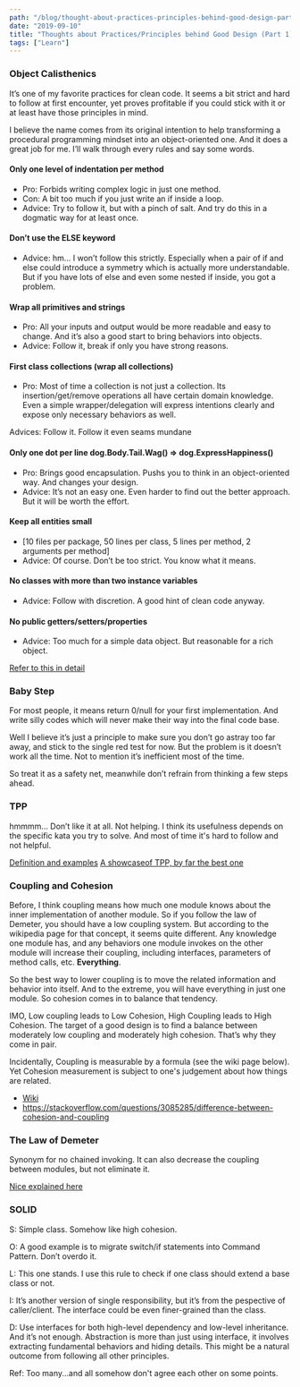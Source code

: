```yaml
---
path: "/blog/thought-about-practices-principles-behind-good-design-part-1"
date: "2019-09-10"
title: "Thoughts about Practices/Principles behind Good Design (Part 1)"
tags: ["Learn"]
---
```

### Object Calisthenics
It’s one of my favorite practices for clean code. It seems a bit strict and hard to follow at first encounter, yet proves profitable if you could stick with it or at least have those principles in mind.

I believe the name comes from its original intention to help transforming a procedural programming mindset into an object-oriented one. And it does a great job for me. I’ll walk through every rules and say some words.

#### Only one level of indentation per method
* Pro: Forbids writing complex logic in just one method.
* Con: A bit too much if you just write an if inside a loop.
* Advice: Try to follow it, but with a pinch of salt. And try do this in a dogmatic way for at least once.

#### Don’t use the ELSE keyword
* Advice: hm… I won’t follow this strictly. Especially when a pair of if and else could introduce a symmetry which is actually more understandable. But if you have lots of else and even some nested if inside, you got a problem.

#### Wrap all primitives and strings
* Pro: All your inputs and output would be more readable and easy to change. And it’s also a good start to bring behaviors into objects.
* Advice: Follow it, break if only you have strong reasons.

#### First class collections (wrap all collections)
* Pro: Most of time a collection is not just a collection. Its insertion/get/remove operations all have certain domain knowledge. Even a simple wrapper/delegation will express intentions clearly and expose only necessary behaviors as well.

Advices: Follow it. Follow it even seams mundane 

#### Only one dot per line dog.Body.Tail.Wag() => dog.ExpressHappiness()
* Pro: Brings good encapsulation. Pushs you to think in an object-oriented way. And changes your design.
* Advice: It’s not an easy one. Even harder to find out the better approach. But it will be worth the effort.

#### Keep all entities small
* [10 files per package, 50 lines per class, 5 lines per method, 2 arguments per method]
* Advice: Of course. Don’t be too strict. You know what it means.

#### No classes with more than two instance variables
* Advice: Follow with discretion. A good hint of clean code anyway.

#### No public getters/setters/properties
* Advice: Too much for a simple data object. But reasonable for a rich object.

[Refer to this in detail](https://javflores.github.io/object-calisthenics/)

### Baby Step
For most people, it means return 0/null for your first implementation. And write silly codes which will never make their way into the final code base.

Well I believe it’s just a principle to make sure you don’t go astray too far away, and stick to the single red test for now. But the problem is it doesn’t work all the time. Not to mention it’s inefficient most of the time.

So treat it as a safety net, meanwhile don’t refrain from thinking a few steps ahead.

### TPP
hmmmm… Don’t like it at all. Not helping. I think its usefulness depends on the specific kata you try to solve. And most of time it's hard to follow and not helpful.

[Definition and examples](https://medium.com/@bean00/the-transformation-priority-premise-81619b247f09)
[A showcaseof TPP, by far the best one](https://codurance.com/2015/05/18/applying-transformation-priority-premise-to-roman-numerals-kata/
)

### Coupling and Cohesion
Before, I think coupling means how much one module knows about the inner implementation of another module. So if you follow the law of Demeter, you should have a low coupling system. But according to the wikipedia page for that concept, it seems quite different. Any knowledge one module has, and any behaviors  one module invokes on the other module will increase their coupling, including interfaces, parameters of method calls, etc. **Everything**.

So the best way to lower coupling is to move the related information and behavior into itself. And to the extreme, you will have everything in just one module. So cohesion comes in to balance that tendency.

IMO, Low coupling leads to Low Cohesion, High Coupling leads to High Cohesion. The target of a good design is to find a balance between moderately low coupling and moderately high cohesion. That’s why they come in pair.

Incidentally, Coupling is measurable by a formula (see the wiki page below). Yet Cohesion measurement is subject to one's judgement about how things are related.

* [Wiki](https://en.wikipedia.org/wiki/Coupling_(computer_programming))
* https://stackoverflow.com/questions/3085285/difference-between-cohesion-and-coupling

### The Law of Demeter
Synonym for no chained invoking. It can also decrease the coupling between modules, but not eliminate it.

[Nice explained here](https://dev.to/carlillo/demeters-law-dont-talk-to-strangers-10ep)

### SOLID
S: Simple class. Somehow like high cohesion.

O: A good example is to migrate switch/if statements into Command Pattern. Don’t overdo it.

L: This one stands. I use this rule to check if one class should extend a base class or not.

I: It’s another version of single responsibility, but it’s from the pespective of caller/client. The interface could be even finer-grained than the class.

D: Use interfaces for both high-level dependency and low-level inheritance. And it’s not enough. Abstraction is more than just using interface, it involves extracting fundamental behaviors and hiding details. This might be a natural outcome from following all other principles.

Ref: Too many...and all somehow don't agree each other on some points.
